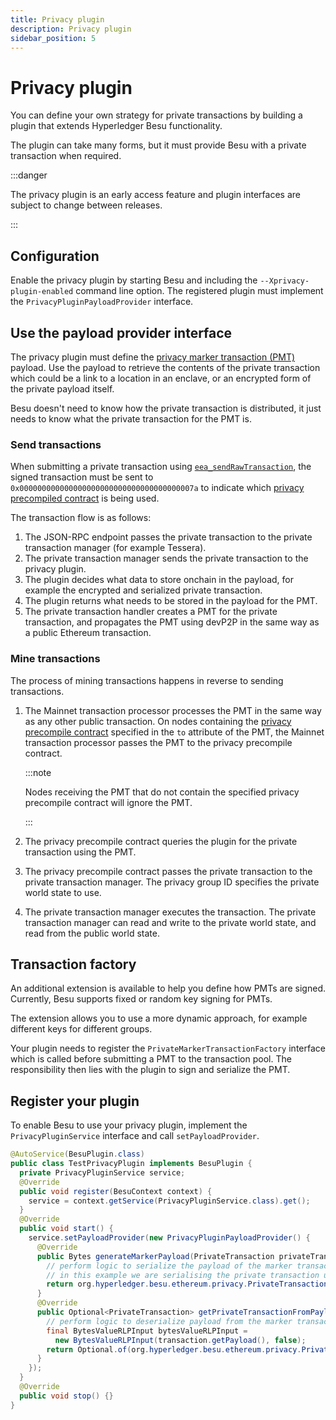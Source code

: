 ```yaml
---
title: Privacy plugin
description: Privacy plugin
sidebar_position: 5
---
```


# Privacy plugin

You can define your own strategy for private transactions by building a plugin that extends Hyperledger Besu functionality.

The plugin can take many forms, but it must provide Besu with a private transaction when required.

:::danger

The privacy plugin is an early access feature and plugin interfaces are subject to change between releases.

:::

## Configuration

Enable the privacy plugin by starting Besu and including the `--Xprivacy-plugin-enabled` command line option. The registered plugin must implement the `PrivacyPluginPayloadProvider` interface.

## Use the payload provider interface

The privacy plugin must define the [privacy marker transaction (PMT)] payload. Use the payload to retrieve the contents of the private transaction which could be a link to a location in an enclave, or an encrypted form of the private payload itself.

Besu doesn't need to know how the private transaction is distributed, it just needs to know what the private transaction for the PMT is.

### Send transactions

When submitting a private transaction using [`eea_sendRawTransaction`](../../../public-networks/reference/api/index.md#eea_sendrawtransaction), the signed transaction must be sent to `0x000000000000000000000000000000000000007a` to indicate which [privacy precompiled contract](private-transactions/processing.md) is being used.

The transaction flow is as follows:

1. The JSON-RPC endpoint passes the private transaction to the private transaction manager (for example Tessera).
2. The private transaction manager sends the private transaction to the privacy plugin.
3. The plugin decides what data to store onchain in the payload, for example the encrypted and serialized private transaction.
4. The plugin returns what needs to be stored in the payload for the PMT.
5. The private transaction handler creates a PMT for the private transaction, and propagates the PMT using devP2P in the same way as a public Ethereum transaction.

### Mine transactions

The process of mining transactions happens in reverse to sending transactions.

1.  The Mainnet transaction processor processes the PMT in the same way as any other public transaction. On nodes containing the [privacy precompile contract](../../../public-networks/reference/api/index.md#priv_getprivacyprecompileaddress) specified in the `to` attribute of the PMT, the Mainnet transaction processor passes the PMT to the privacy precompile contract.

    :::note

    Nodes receiving the PMT that do not contain the specified privacy precompile contract will ignore the PMT.

    :::

1.  The privacy precompile contract queries the plugin for the private transaction using the PMT.
1.  The privacy precompile contract passes the private transaction to the private transaction manager. The privacy group ID specifies the private world state to use.
1.  The private transaction manager executes the transaction. The private transaction manager can read and write to the private world state, and read from the public world state.

## Transaction factory

An additional extension is available to help you define how PMTs are signed. Currently, Besu supports fixed or random key signing for PMTs.

The extension allows you to use a more dynamic approach, for example different keys for different groups.

Your plugin needs to register the `PrivateMarkerTransactionFactory` interface which is called before submitting a PMT to the transaction pool. The responsibility then lies with the plugin to sign and serialize the PMT.

[privacy marker transaction (PMT)]: ../../how-to/use-privacy/access-private-transactions.md

## Register your plugin

To enable Besu to use your privacy plugin, implement the `PrivacyPluginService` interface and call `setPayloadProvider`.

```java
@AutoService(BesuPlugin.class)
public class TestPrivacyPlugin implements BesuPlugin {
  private PrivacyPluginService service;
  @Override
  public void register(BesuContext context) {
    service = context.getService(PrivacyPluginService.class).get();
  }
  @Override
  public void start() {
    service.setPayloadProvider(new PrivacyPluginPayloadProvider() {
      @Override
      public Bytes generateMarkerPayload(PrivateTransaction privateTransaction, String privacyUserId) {
        // perform logic to serialize the payload of the marker transaction
        // in this example we are serialising the private transaction using rlp https://ethereum.org/en/developers/docs/data-structures-and-encoding/rlp/
        return org.hyperledger.besu.ethereum.privacy.PrivateTransaction.serialize(privateTransaction).encoded();
      }
      @Override
      public Optional<PrivateTransaction> getPrivateTransactionFromPayload(Transaction transaction) {
        // perform logic to deserialize payload from the marker transaction
        final BytesValueRLPInput bytesValueRLPInput =
          new BytesValueRLPInput(transaction.getPayload(), false);
        return Optional.of(org.hyperledger.besu.ethereum.privacy.PrivateTransaction.readFrom(bytesValueRLPInput));
      }
    });
  }
  @Override
  public void stop() {}
}
```
